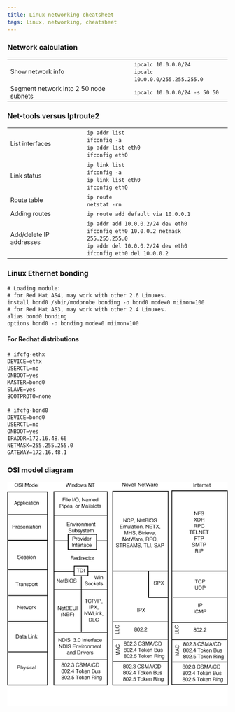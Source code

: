 ```yaml
---
title: Linux networking cheatsheet
tags: linux, networking, cheatsheet
---
```


### Network calculation

<table>
<tr>
	<td>Show network info</td>
	<td><code>ipcalc 10.0.0.0/24</code><br><code>ipcalc 10.0.0.0/255.255.255.0</code></td>
</tr>
<tr>
	<td>Segment network into 2 50 node subnets</td>
	<td><code>ipcalc 10.0.0.0/24 -s 50 50</code></td>
</tr>
</table>

### Net-tools versus Iptroute2

<table>
<tr>
	<td>List interfaces</td>
	<td><code>ip addr list</code><br><code>ifconfig -a</code><br><code>ip addr list eth0</code><br><code>ifconfig eth0</code></td>
</tr>
<tr>
	<td>Link status</td>
	<td><code>ip link list</code><br><code>ifconfig -a</code><br><code>ip link list eth0</code><br><code>ifconfig eth0</code></td>
</tr>
<tr>
	<td>Route table</td>
	<td><code>ip route</code><br><code>netstat -rn</code></td>
</tr>
<tr>
	<td>Adding routes</td>
	<td><code>ip route add default via 10.0.0.1</code></td>
</tr>
<tr>
	<td>Add/delete IP addresses</td>
	<td><code>ip addr add 10.0.0.2/24 dev eth0</code><br><code>ifconfig eth0 10.0.0.2 netmask 255.255.255.0</code><br><code>ip addr del 10.0.0.2/24 dev eth0</code><br><code>ifconfig eth0 del 10.0.0.2</code></td>
</tr>
</table>

### Linux Ethernet bonding

    # Loading module:
    # for Red Hat AS4, may work with other 2.6 Linuxes.
    install bond0 /sbin/modprobe bonding -o bond0 mode=0 miimon=100
    # for Red Hat AS3, may work with other 2.4 Linuxes.
    alias bond0 bonding
    options bond0 -o bonding mode=0 miimon=100

#### For Redhat distributions

    # ifcfg-ethx
    DEVICE=ethx
    USERCTL=no
    ONBOOT=yes
    MASTER=bond0
    SLAVE=yes
    BOOTPROTO=none

    # ifcfg-bond0
    DEVICE=bond0
    USERCTL=no
    ONBOOT=yes
    IPADDR=172.16.48.66
    NETMASK=255.255.255.0
    GATEWAY=172.16.48.1

### OSI model diagram
![OSI model diagram](/blog/2011/03/08/linux-network-cheatsheet/osi-model.gif)
